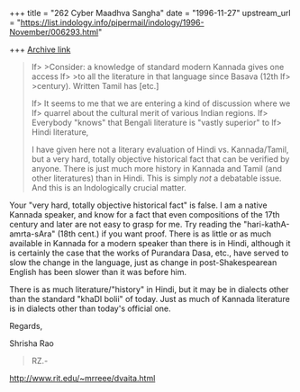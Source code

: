+++
title = "262 Cyber Maadhva Sangha"
date = "1996-11-27"
upstream_url = "https://list.indology.info/pipermail/indology/1996-November/006293.html"

+++
[Archive link](https://list.indology.info/pipermail/indology/1996-November/006293.html)

> lf> >Consider: a knowledge of standard modern Kannada gives one access
> lf> >to all the literature in that language since Basava (12th
> lf> >century). Written Tamil has [etc.]
> 
> lf> It seems to me that we are entering a kind of discussion where we
> lf> quarrel about the cultural merit of various Indian regions.
> lf> Everybody "knows" that Bengali literature is "vastly superior" to
> lf> Hindi literature,
> 
> I have given here not a literary evaluation of Hindi vs. Kannada/Tamil,
> but a very hard, totally objective historical fact that can be verified
> by anyone. There is just much more history in Kannada and Tamil (and
> other literatures) than in Hindi. This is simply _not_ a debatable
> issue. And this is an Indologically crucial matter.

Your "very hard, totally objective historical fact" is false.  I am a
native Kannada speaker, and know for a fact that even compositions of
the 17th century and later are not easy to grasp for me.  Try reading
the "hari-kathA-amrta-sAra" (18th cent.) if you want proof.  There is
as little or as much available in Kannada for a modern speaker than
there is in Hindi, although it is certainly the case that the works of
Purandara Dasa, etc., have served to slow the change in the language,
just as change in post-Shakespearean English has been slower than it
was before him.  

There is as much literature/"history" in Hindi, but it may be in
dialects other than the standard "khaDI bolii" of today.  Just as much
of Kannada literature is in dialects other than today's official one.

Regards,

Shrisha Rao

> RZ.-

http://www.rit.edu/~mrreee/dvaita.html




